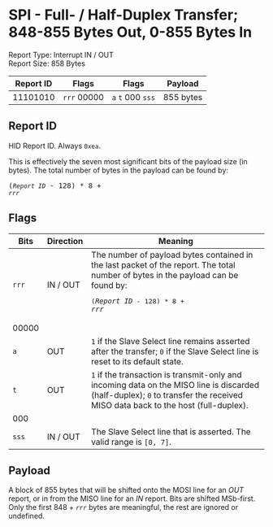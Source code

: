 
# SPI - Full- / Half-Duplex Transfer; 848-855 Bytes Out, 0-855 Bytes In
Report Type: Interrupt IN / OUT<br />
Report Size: 858 Bytes

| Report ID | Flags | Flags | Payload |
|-----------|-------|-------|---------|
| 11101010 | `rrr`&nbsp;00000 | `a`&nbsp;`t`&nbsp;000&nbsp;`sss` | 855 bytes |

## Report ID
HID Report ID.  Always `0xea`.

This is effectively the seven most significant bits of the payload size (in bytes).  The total number of bytes in the payload can be found by: <pre>(*`Report ID`* - 128) * 8 + *`rrr`*</pre>

## Flags
| Bits  | Direction | Meaning |
|-------|-----------|---------|
| `rrr` | IN / OUT  | The number of payload bytes contained in the last packet of the report.  The total number of bytes in the payload can be found by: <pre>(*`Report ID`* - 128) * 8 + *`rrr`*</pre> |
| 00000 |          |                                                                       |
| `a`   | OUT      | `1` if the Slave Select line remains asserted after the transfer; `0` if the Slave Select line is reset to its default state. |
| `t`   | OUT      | `1` if the transaction is transmit-only and incoming data on the MISO line is discarded (half-duplex); `0` to transfer the received MISO data back to the host (full-duplex). |
| 000   |          |                                                                       |
| `sss` | IN / OUT | The Slave Select line that is asserted.  The valid range is `[0, 7]`. |

## Payload
A block of 855 bytes that will be shifted onto the MOSI line for an *OUT* report, or in from the MISO line for an *IN* report.  Bits are shifted MSb-first.  Only the first 848 + *`rrr`* bytes are meaningful, the rest are ignored or undefined.
